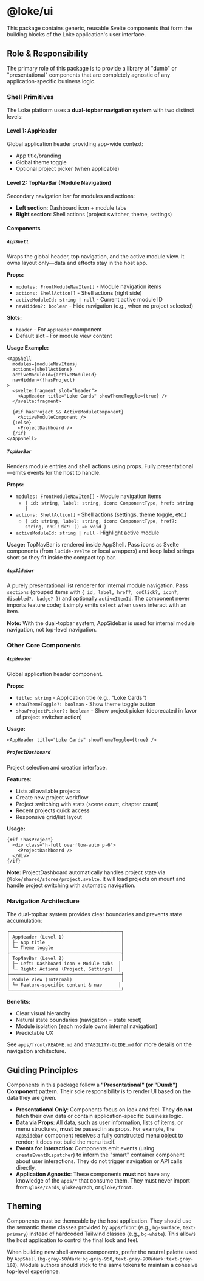 # @loke/ui

This package contains generic, reusable Svelte components that form the building blocks of the Loke application's user interface.

## Role & Responsibility

The primary role of this package is to provide a library of "dumb" or "presentational" components that are completely agnostic of any application-specific business logic.

### Shell Primitives

The Loke platform uses a **dual-topbar navigation system** with two distinct levels:

#### Level 1: AppHeader
Global application header providing app-wide context:
- App title/branding
- Global theme toggle
- Optional project picker (when applicable)

#### Level 2: TopNavBar (Module Navigation)
Secondary navigation bar for modules and actions:
- **Left section**: Dashboard icon + module tabs
- **Right section**: Shell actions (project switcher, theme, settings)

#### Components

##### `AppShell`
Wraps the global header, top navigation, and the active module view. It owns layout only—data and effects stay in the host app.

**Props:**
- `modules: FrontModuleNavItem[]` - Module navigation items
- `actions: ShellAction[]` - Shell actions (right side)
- `activeModuleId: string | null` - Current active module ID
- `navHidden?: boolean` - Hide navigation (e.g., when no project selected)

**Slots:**
- `header` - For `AppHeader` component
- Default slot - For module view content

**Usage Example:**
```svelte
<AppShell
  modules={moduleNavItems}
  actions={shellActions}
  activeModuleId={activeModuleId}
  navHidden={!hasProject}
>
  <svelte:fragment slot="header">
    <AppHeader title="Loke Cards" showThemeToggle={true} />
  </svelte:fragment>

  {#if hasProject && ActiveModuleComponent}
    <ActiveModuleComponent />
  {:else}
    <ProjectDashboard />
  {/if}
</AppShell>
```

##### `TopNavBar`
Renders module entries and shell actions using props. Fully presentational—emits events for the host to handle.

**Props:**
- `modules: FrontModuleNavItem[]` - Module navigation items
  - `{ id: string, label: string, icon: ComponentType, href: string }`
- `actions: ShellAction[]` - Shell actions (settings, theme toggle, etc.)
  - `{ id: string, label: string, icon: ComponentType, href?: string, onClick?: () => void }`
- `activeModuleId: string | null` - Highlight active module

**Usage:**
TopNavBar is rendered inside AppShell. Pass icons as Svelte components (from `lucide-svelte` or local wrappers) and keep label strings short so they fit inside the compact top bar.

##### `AppSidebar`
A purely presentational list renderer for internal module navigation. Pass `sections` (grouped items with `{ id, label, href?, onClick?, icon?, disabled?, badge? }`) and optionally `activeItemId`. The component never imports feature code; it simply emits `select` when users interact with an item.

**Note:** With the dual-topbar system, AppSidebar is used for internal module navigation, not top-level navigation.

### Other Core Components

##### `AppHeader`
Global application header component.

**Props:**
- `title: string` - Application title (e.g., "Loke Cards")
- `showThemeToggle?: boolean` - Show theme toggle button
- `showProjectPicker?: boolean` - Show project picker (deprecated in favor of project switcher action)

**Usage:**
```svelte
<AppHeader title="Loke Cards" showThemeToggle={true} />
```

##### `ProjectDashboard`
Project selection and creation interface.

**Features:**
- Lists all available projects
- Create new project workflow
- Project switching with stats (scene count, chapter count)
- Recent projects quick access
- Responsive grid/list layout

**Usage:**
```svelte
{#if !hasProject}
  <div class="h-full overflow-auto p-6">
    <ProjectDashboard />
  </div>
{/if}
```

**Note:** ProjectDashboard automatically handles project state via `@loke/shared/stores/project.svelte`. It will load projects on mount and handle project switching with automatic navigation.

### Navigation Architecture

The dual-topbar system provides clear boundaries and prevents state accumulation:

```
┌─────────────────────────────────────────┐
│ AppHeader (Level 1)                     │
│ ├─ App title                            │
│ └─ Theme toggle                         │
├─────────────────────────────────────────┤
│ TopNavBar (Level 2)                     │
│ ├─ Left: Dashboard icon + Module tabs  │
│ └─ Right: Actions (Project, Settings)  │
├─────────────────────────────────────────┤
│ Module View (Internal)                  │
│ └─ Feature-specific content & nav      │
└─────────────────────────────────────────┘
```

**Benefits:**
- Clear visual hierarchy
- Natural state boundaries (navigation = state reset)
- Module isolation (each module owns internal navigation)
- Predictable UX

See `apps/front/README.md` and `STABILITY-GUIDE.md` for more details on the navigation architecture.

## Guiding Principles

Components in this package follow a **"Presentational" (or "Dumb") Component** pattern. Their sole responsibility is to render UI based on the data they are given.

-   **Presentational Only**: Components focus on look and feel. They **do not** fetch their own data or contain application-specific business logic.
-   **Data via Props**: All data, such as user information, lists of items, or menu structures, **must** be passed in as props. For example, the `AppSidebar` component receives a fully constructed menu object to render; it does not build the menu itself.
-   **Events for Interaction**: Components emit events (using `createEventDispatcher`) to inform the "smart" container component about user interactions. They do not trigger navigation or API calls directly.
-   **Application Agnostic**: These components **must not** have any knowledge of the `apps/*` that consume them. They must never import from `@loke/cards`, `@loke/graph`, or `@loke/front`.

## Theming

Components must be themeable by the host application. They should use the semantic theme classes provided by `apps/front` (e.g., `bg-surface`, `text-primary`) instead of hardcoded Tailwind classes (e.g., `bg-white`). This allows the host application to control the final look and feel.

When building new shell-aware components, prefer the neutral palette used by `AppShell` (`bg-gray-50`/`dark:bg-gray-950`, `text-gray-900`/`dark:text-gray-100`). Module authors should stick to the same tokens to maintain a cohesive top-level experience.
